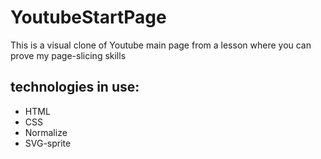 # YoutubeStartPage

This is a visual clone of Youtube main page from a lesson where you can prove my page-slicing skills

## technologies in use:
- HTML
- CSS
- Normalize
- SVG-sprite
